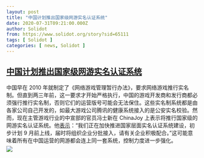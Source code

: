 ```yaml
---
layout: post
title: "中国计划推出国家级网游实名认证系统"
date: 2020-07-31T09:21:00.000Z
author: Solidot
from: https://www.solidot.org/story?sid=65111
tags: [ Solidot ]
categories: [ news, Solidot ]
---
```

<!--1596187260000-->
[中国计划推出国家级网游实名认证系统](https://www.solidot.org/story?sid=65111)
------

<div>
中国早在 2010 年就制定了《网络游戏管理暂行办法》，要求网络游戏推行实名制。但直到两三年前，这一要求才开始严格执行，中国的游戏开发商和发行商都必须强行推行实名制，否则它们的运营版号可能会无法保住。这些实名制系统都是由各家公司自己开发的，如最大游戏公司腾讯的健康系统接入的是公安实名校验。然而，现在主管游戏行业的中宣部的官员冯士新在 ChinaJoy 上表示将推行国家级的网游实名认证系统。他<a href="https://www.sohu.com/a/410740546_161795">表示</a>：“我们正在加快推进国家层面实名认证系统建设，初步计划 9 月前上线，届时将组织企业分批接入，请有关企业积极配合。”这可能意味着所有在中国运营的网游都会连上同一套系统，控制力度进一步强化。                      <img src="https://img.solidot.org//0/446/liiLIZF8Uh6yM.jpg" style="display:block;margin:5px 0" referrerpolicy="no-referrer">
</div>
